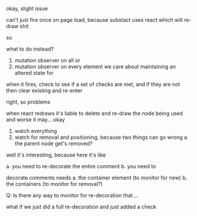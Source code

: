 okay, slight issue

can't just fire once on page load, because substact uses react which will re-draw shit

so

what to do instead?

1. mutation observer on all
or
2. mutation observer on every element we care about maintaining an altered state for

when it fires, check to see if a set of checks are met, and if they are not then clear existing and re-enter


right, so problems

when react redraws it's liable to delete and re-draw the node being used
and worse it may... okay

1. watch everything
2. watch for removal and positioning, because two things can go wrong
	a. the parent node get's removed?


well it's interesting, because here it's like

a. you need to re-decorate the entire comment
b. you need to 


decorate comments needs
	a. the container element (to monitor for new)
	b. the containers (to monitor for removal?)

Q: Is there any way to monitor for re-decoration that....

what if we just did a full re-decoration
and just added a check